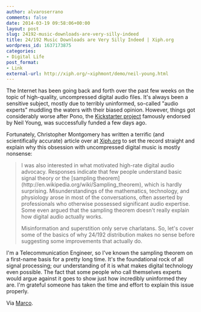 ```yaml
---
author: alvaroserrano
comments: false
date: 2014-03-19 09:58:06+00:00
layout: post
slug: 24192-music-downloads-are-very-silly-indeed
title: 24/192 Music Downloads are Very Silly Indeed | Xiph.org
wordpress_id: 1637173875
categories:
- Digital Life
post_format:
- Link
external-url: http://xiph.org/~xiphmont/demo/neil-young.html
---
```


The Internet has been going back and forth over the past few weeks on the topic of high-quality, uncompressed digital audio files. It's always been a sensitive subject, mostly due to terribly uninformed, so-called "audio experts" muddling the waters with their biased opinion. However, things got considerably worse after Pono, the [Kickstarter project](https://www.kickstarter.com/projects/1003614822/ponomusic-where-your-soul-rediscovers-music) famously endorsed by Neil Young, was successfully funded a few days ago.

Fortunately, Christopher Montgomery has written a terrific (and scientifically accurate) article over at [Xiph.org](http://xiph.org) to set the record straight and explain why this obsession with uncompressed digital music is mostly nonsense:



<blockquote>I was also interested in what motivated high-rate digital audio advocacy. Responses indicate that few people understand basic signal theory or the [sampling theorem](http://en.wikipedia.org/wiki/Sampling_theorem), which is hardly surprising. Misunderstandings of the mathematics, technology, and physiology arose in most of the conversations, often asserted by professionals who otherwise possessed significant audio expertise. Some even argued that the sampling theorem doesn't really explain how digital audio actually works.

Misinformation and superstition only serve charlatans. So, let's cover some of the basics of why 24/192 distribution makes no sense before suggesting some improvements that actually do.</blockquote>



I'm a Telecommunication Engineer, so I've known the sampling theorem on a first-name basis for a pretty long time. It's the foundational rock of all signal processing; our understanding of it is what makes digital technology even possible. The fact that some people who call themselves experts would argue against it goes to show just how incredibly uninformed they are. I'm grateful someone has taken the time and effort to explain this issue properly.

Via [Marco](http://www.marco.org/2014/03/18/monty-dac).
